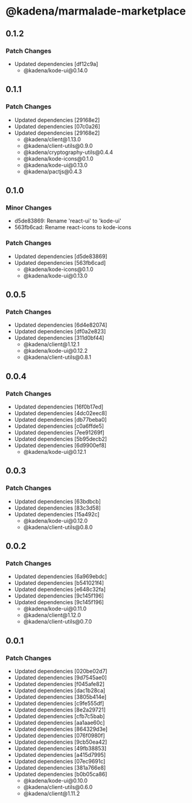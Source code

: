 # @kadena/marmalade-marketplace

## 0.1.2

### Patch Changes

- Updated dependencies \[df12c9a]
  - @kadena/kode-ui\@0.14.0

## 0.1.1

### Patch Changes

- Updated dependencies \[29168e2]
- Updated dependencies \[07c0a26]
- Updated dependencies \[29168e2]
  - @kadena/client\@1.13.0
  - @kadena/client-utils\@0.9.0
  - @kadena/cryptography-utils\@0.4.4
  - @kadena/kode-icons\@0.1.0
  - @kadena/kode-ui\@0.13.0
  - @kadena/pactjs\@0.4.3

## 0.1.0

### Minor Changes

- d5de83869: Rename 'react-ui' to 'kode-ui'
- 563fb6cad: Rename react-icons to kode-icons

### Patch Changes

- Updated dependencies \[d5de83869]
- Updated dependencies \[563fb6cad]
  - @kadena/kode-icons\@0.1.0
  - @kadena/kode-ui\@0.13.0

## 0.0.5

### Patch Changes

- Updated dependencies \[6d4e82074]
- Updated dependencies \[df0a2e823]
- Updated dependencies \[311d0bf44]
  - @kadena/client\@1.12.1
  - @kadena/kode-ui\@0.12.2
  - @kadena/client-utils\@0.8.1

## 0.0.4

### Patch Changes

- Updated dependencies \[16f0b17ed]
- Updated dependencies \[4dc02eec8]
- Updated dependencies \[db77beba0]
- Updated dependencies \[c0a6ffde5]
- Updated dependencies \[7ee91269f]
- Updated dependencies \[5b95decb2]
- Updated dependencies \[6d9900ef8]
  - @kadena/kode-ui\@0.12.1

## 0.0.3

### Patch Changes

- Updated dependencies \[63bdbcb]
- Updated dependencies \[83c3d58]
- Updated dependencies \[15a492c]
  - @kadena/kode-ui\@0.12.0
  - @kadena/client-utils\@0.8.0

## 0.0.2

### Patch Changes

- Updated dependencies \[6a969ebdc]
- Updated dependencies \[b541021f4]
- Updated dependencies \[e648c32fa]
- Updated dependencies \[9c145f196]
- Updated dependencies \[9c145f196]
  - @kadena/kode-ui\@0.11.0
  - @kadena/client\@1.12.0
  - @kadena/client-utils\@0.7.0

## 0.0.1

### Patch Changes

- Updated dependencies \[020be02d7]
- Updated dependencies \[9d7545ae0]
- Updated dependencies \[f045afe82]
- Updated dependencies \[dac1b28ca]
- Updated dependencies \[3805b414e]
- Updated dependencies \[c9fe555df]
- Updated dependencies \[8e2a29721]
- Updated dependencies \[cfb7c5bab]
- Updated dependencies \[aa1aae60c]
- Updated dependencies \[864329d3e]
- Updated dependencies \[076f0980f]
- Updated dependencies \[9cb50ea42]
- Updated dependencies \[49fb38853]
- Updated dependencies \[a415d7995]
- Updated dependencies \[07ec9691c]
- Updated dependencies \[381a766e8]
- Updated dependencies \[b0b05ca86]
  - @kadena/kode-ui\@0.10.0
  - @kadena/client-utils\@0.6.0
  - @kadena/client\@1.11.2
